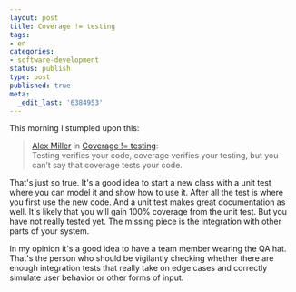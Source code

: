```yaml
---
layout: post
title: Coverage != testing
tags:
- en
categories:
- software-development
status: publish
type: post
published: true
meta:
  _edit_last: '6384953'
---
```

<p>This morning I stumpled upon this:</p>

<blockquote><a href="http://tech.puredanger.com">Alex Miller</a> in <a href="http://tech.puredanger.com/2007/11/14/coverage-testing/#comments">Coverage != testing</a>:<br>
Testing verifies your code, coverage verifies your testing, but you can&rsquo;t say that coverage tests your code.
</blockquote>

<p>That's just so true. It's a good idea to start a new class with a unit test where you can model it and show how to use it. After all the test is where you first use the new code. And a unit test makes great documentation as well. It's likely that you will gain 100% coverage from the unit test. But you have not really tested yet. The missing piece is the integration with other parts of your system.</p>

<p>In my opinion it's a good idea to have a team member wearing the QA hat. That's the person who should be vigilantly checking whether there are enough integration tests that really take on edge cases and correctly simulate user behavior or other forms of input.</p>
